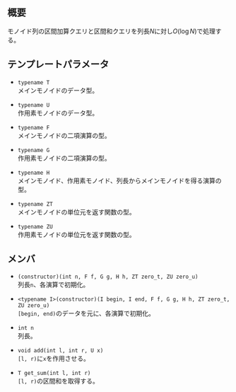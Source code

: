 ## 概要
モノイド列の区間加算クエリと区間和クエリを列長$N$に対し$O(\log N)$で処理する。

## テンプレートパラメータ
- `typename T`  
メインモノイドのデータ型。

- `typename U`  
作用素モノイドのデータ型。

- `typename F`  
メインモノイドの二項演算の型。

- `typename G`  
作用素モノイドの二項演算の型。

- `typename H`  
メインモノイド、作用素モノイド、列長からメインモノイドを得る演算の型。

- `typename ZT`  
メインモノイドの単位元を返す関数の型。

- `typename ZU`  
作用素モノイドの単位元を返す関数の型。

## メンバ
- `(constructor)(int n, F f, G g, H h, ZT zero_t, ZU zero_u)`  
列長`n`、各演算で初期化。

- `<typename I>(constructor)(I begin, I end, F f, G g, H h, ZT zero_t, ZU zero_u)`  
`[begin, end)`のデータを元に、各演算で初期化。

- `int n`  
列長。

- `void add(int l, int r, U x)`  
`[l, r)`に`x`を作用させる。

- `T get_sum(int l, int r)`  
`[l, r)`の区間和を取得する。